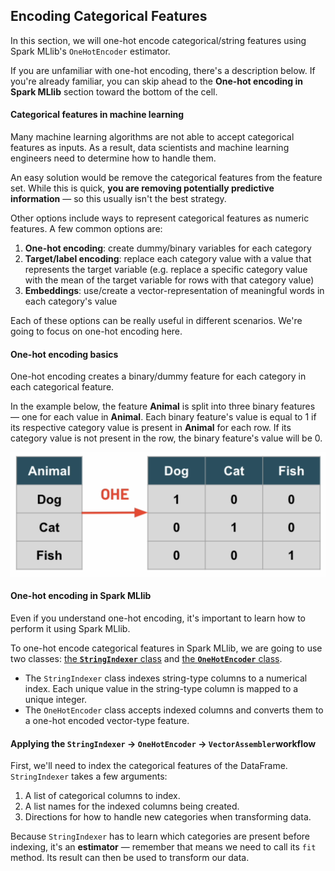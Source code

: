 ## Encoding Categorical Features

In this section, we will one-hot encode categorical/string features using Spark MLlib's `OneHotEncoder` estimator.

If you are unfamiliar with one-hot encoding, there's a description below. If you're already familiar, you can skip ahead to the **One-hot encoding in Spark MLlib** section toward the bottom of the cell.

#### Categorical features in machine learning

Many machine learning algorithms are not able to accept categorical features as inputs. As a result, data scientists and machine learning engineers need to determine how to handle them. 

An easy solution would be remove the categorical features from the feature set. While this is quick, **you are removing potentially predictive information** &mdash; so this usually isn't the best strategy.

Other options include ways to represent categorical features as numeric features. A few common options are:

1. **One-hot encoding**: create dummy/binary variables for each category
2. **Target/label encoding**: replace each category value with a value that represents the target variable (e.g. replace a specific category value with the mean of the target variable for rows with that category value)
3. **Embeddings**: use/create a vector-representation of meaningful words in each category's value

Each of these options can be really useful in different scenarios. We're going to focus on one-hot encoding here.

#### One-hot encoding basics

One-hot encoding creates a binary/dummy feature for each category in each categorical feature.

In the example below, the feature **Animal** is split into three binary features &mdash; one for each value in **Animal**. Each binary feature's value is equal to 1 if its respective category value is present in **Animal** for each row. If its category value is not present in the row, the binary feature's value will be 0.

![one-hot-encoding](https://github.com/Loganathankumar/DataEnginner/blob/main/MachineLearning-customer-churn/Data%20Preparation%20and%20Feature%20Engineering/Data%20Imputation%20and%20Transformation%20Pipeline/TransformPipeline/one-hot-encoding.png)

#### One-hot encoding in Spark MLlib

Even if you understand one-hot encoding, it's important to learn how to perform it using Spark MLlib.

To one-hot encode categorical features in Spark MLlib, we are going to use two classes: [the **`StringIndexer`** class](https://spark.apache.org/docs/latest/api/python/reference/api/pyspark.ml.feature.StringIndexer.html#pyspark.ml.feature.StringIndexer) and [the **`OneHotEncoder`** class](https://spark.apache.org/docs/latest/api/python/reference/api/pyspark.ml.feature.OneHotEncoder.html#pyspark.ml.feature.OneHotEncoder).

* The `StringIndexer` class indexes string-type columns to a numerical index. Each unique value in the string-type column is mapped to a unique integer.
* The `OneHotEncoder` class accepts indexed columns and converts them to a one-hot encoded vector-type feature.

#### Applying the `StringIndexer` -> `OneHotEncoder` -> `VectorAssembler`workflow

First, we'll need to index the categorical features of the DataFrame. `StringIndexer` takes a few arguments:

1. A list of categorical columns to index.
2. A list names for the indexed columns being created.
3. Directions for how to handle new categories when transforming data.

Because `StringIndexer` has to learn which categories are present before indexing, it's an **estimator** &mdash; remember that means we need to call its `fit` method. Its result can then be used to transform our data.
